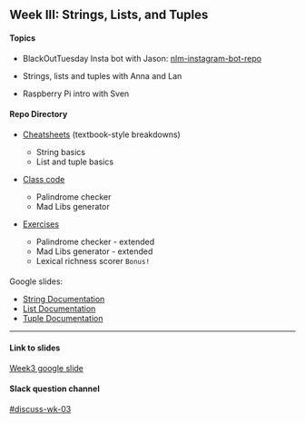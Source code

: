 ## Week III: Strings, Lists, and Tuples

#### Topics
- BlackOutTuesday Insta bot with Jason: [nlm-instagram-bot-repo](https://github.com/jasonzli/blm-instagram-bot)

- Strings, lists and tuples with Anna and Lan
- Raspberry Pi intro with Sven

#### Repo Directory
- [Cheatsheets](https://github.com/parsons-python-summer-2020/python/tree/master/Week_03/cheatsheets) (textbook-style breakdowns)
  - String basics 
  - List and tuple basics

- [Class code](https://github.com/parsons-python-summer-2020/python/tree/master/Week_03/class_code)
  - Palindrome checker
  - Mad Libs generator

- [Exercises](https://github.com/parsons-python-summer-2020/python/tree/master/Week_03/exercises)
  - Palindrome checker - extended
  - Mad Libs generator - extended
  - Lexical richness scorer `Bonus!`

#### 
Google slides:
- [String Documentation](https://docs.python.org/2.5/lib/string-methods.html)
- [List Documentation](https://docs.python.org/3/tutorial/datastructures.html#more-on-lists)
- [Tuple Documentation](https://docs.python.org/3/tutorial/datastructures.html#tuples-and-sequences)
---

#### Link to slides
[Week3 google slide](https://docs.google.com/presentation/d/1LOffhetydFlmyiC7BpUwCTuRlyk_CGCLf1qmzvhi6eM/edit?usp=sharing)


#### Slack question channel
[#discuss-wk-03](https://parsonspython-spx9490.slack.com/archives/C013VTY849H)
